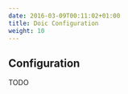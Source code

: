```yaml
---
date: 2016-03-09T00:11:02+01:00
title: Doic Configuration
weight: 10
---
```


## Configuration
TODO
